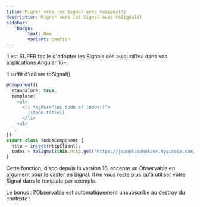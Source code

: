 ```yaml
---
title: Migrer vers les Signal avec toSignal()
description: Migrer vers les Signal avec toSignal()
sidebar:
    badge:
        text: New
        variant: caution
---
```


Il est SUPER facile d'adopter les Signals dès aujourd'hui dans vos applications Angular 16+.

Il suffit d'utiliser toSignal().

```ts
@Component({
  standalone: true,
  template: `
    <ul>
      <li *ngFor="let todo of todos()">
        {{todo.title}}
      </li>
    <ul>
  `,
})
export class TodosComponent {
  http = inject(HttpClient);
  todos = toSignal(this.http.get('https://jsonplaceholder.typicode.com/todos'))
}
```

Cette fonction, dispo depuis la version 16, accepte un Observable en argument pour le caster en Signal. Il ne vous reste plus qu'à utiliser votre Signal dans le template par exemple.

Le bonus : l'Observable est automatiquement unsubscribe au destroy du contexte !